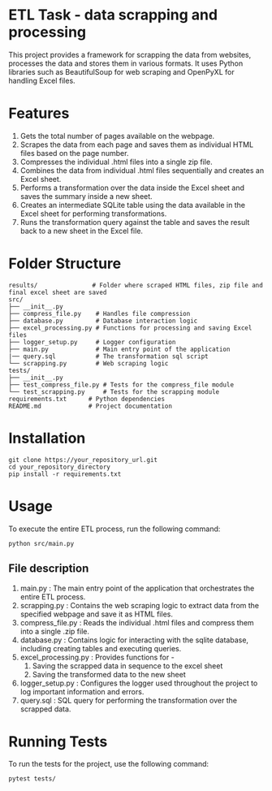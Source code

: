 # ETL Task - data scrapping and processing

This project provides a framework for scrapping the data from websites, processes the data and stores them in various formats.
It uses Python libraries such as BeautifulSoup for web scraping and OpenPyXL for handling Excel files.

# Features 

1. Gets the total number of pages available on the webpage.
2. Scrapes the data from each page and saves them as individual HTML files based on the page number.
3. Compresses the individual .html files into a single zip file.
4. Combines the data from individual .html files sequentially and creates an Excel sheet.
5. Performs a transformation over the data inside the Excel sheet and saves the summary inside a new sheet.
6. Creates an intermediate SQLite table using the data available in the Excel sheet for performing transformations.
7. Runs the transformation query against the table and saves the result back to a new sheet in the Excel file.

# Folder Structure 

```text
results/               # Folder where scraped HTML files, zip file and final excel sheet are saved
src/
├── __init__.py
├── compress_file.py    # Handles file compression
├── database.py         # Database interaction logic
├── excel_processing.py # Functions for processing and saving Excel files
├── logger_setup.py     # Logger configuration
├── main.py             # Main entry point of the application
|── query.sql           # The transformation sql script
└── scrapping.py        # Web scraping logic
tests/
├── __init__.py
├── test_compress_file.py # Tests for the compress_file module
└── test_scrapping.py     # Tests for the scrapping module
requirements.txt      # Python dependencies
README.md             # Project documentation
```

# Installation

```text
git clone https://your_repository_url.git
cd your_repository_directory
pip install -r requirements.txt
```

# Usage

To execute the entire ETL process, run the following command:

```text
python src/main.py
```

## File description

1. main.py : The main entry point of the application that orchestrates the entire ETL process.
2. scrapping.py : Contains the web scraping logic to extract data from the specified webpage and save it as HTML files.
3. compress_file.py : Reads the individual .html files and compress them into a single .zip file.
4. database.py : Contains logic for interacting with the sqlite database, including creating tables and executing queries.
5. excel_processing.py : Provides functions for - 
    1. Saving the scrapped data in sequence to the excel sheet
    2. Saving the transformed data to the new sheet
6. logger_setup.py : Configures the logger used throughout the project to log important information and errors.
7. query.sql : SQL query for performing the transformation over the scrapped data.

# Running Tests
To run the tests for the project, use the following command:

```text
pytest tests/
```

